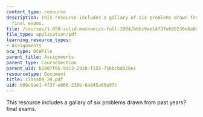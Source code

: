 ```yaml
---
content_type: resource
description: This resource includes a gallary of six problems drawn from past years?
  final exams.
file: /courses/1-050-solid-mechanics-fall-2004/b6bc9ae14f37e666230e6a845a60e97c_class04_24.pdf
file_type: application/pdf
learning_resource_types:
- Assignments
ocw_type: OCWFile
parent_title: Assignments
parent_type: CourseSection
parent_uid: b2807f85-9dc3-2920-f155-75bbcbd328ec
resourcetype: Document
title: class04_24.pdf
uid: b6bc9ae1-4f37-e666-230e-6a845a60e97c
---
```

This resource includes a gallary of six problems drawn from past years? final exams.

